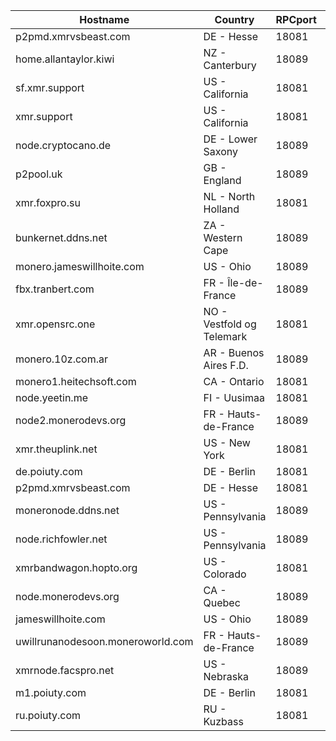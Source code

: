 Hostname | Country | RPCport | P2Pport
--- | --- | --- | ---
p2pmd.xmrvsbeast.com | DE - Hesse | 18081 | 18083
home.allantaylor.kiwi | NZ - Canterbury | 18089 | 18083
sf.xmr.support | US - California | 18081 | 18083
xmr.support | US - California | 18081 | 18083
node.cryptocano.de | DE - Lower Saxony | 18089 | 18083
p2pool.uk | GB - England | 18089 | 18084
xmr.foxpro.su | NL - North Holland | 18081 | 18084
bunkernet.ddns.net | ZA - Western Cape | 18089 | 18084
monero.jameswillhoite.com | US - Ohio | 18089 | 18084
fbx.tranbert.com | FR - Île-de-France | 18089 | 18084
xmr.opensrc.one | NO - Vestfold og Telemark | 18081 | 18084
monero.10z.com.ar | AR - Buenos Aires F.D. | 18089 | 18084
monero1.heitechsoft.com | CA - Ontario | 18081 | 18084
node.yeetin.me | FI - Uusimaa | 18081 | 18084
node2.monerodevs.org | FR - Hauts-de-France | 18089 | 18084
xmr.theuplink.net | US - New York | 18081 | 18084
de.poiuty.com | DE - Berlin | 18081 | 18084
p2pmd.xmrvsbeast.com | DE - Hesse | 18081 | 18084
moneronode.ddns.net | US - Pennsylvania | 18089 | 18084
node.richfowler.net | US - Pennsylvania | 18089 | 18084
xmrbandwagon.hopto.org | US - Colorado | 18081 | 18084
node.monerodevs.org | CA - Quebec | 18089 | 18084
jameswillhoite.com | US - Ohio | 18089 | 18084
uwillrunanodesoon.moneroworld.com | FR - Hauts-de-France | 18089 | 18084
xmrnode.facspro.net | US - Nebraska | 18089 | 18084
m1.poiuty.com | DE - Berlin | 18081 | 18084
ru.poiuty.com | RU - Kuzbass | 18081 | 18084
